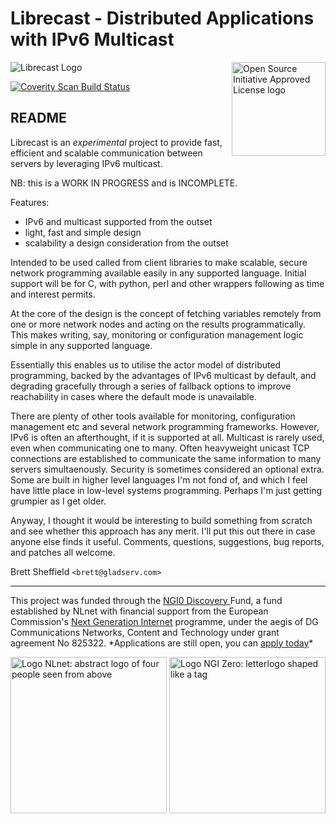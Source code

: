 # Librecast - Distributed Applications with IPv6 Multicast

<a href="https://opensource.org"><img height="150" align="right" src="https://opensource.org/files/OSIApprovedCropped.png" alt="Open Source Initiative Approved License logo"></a>

![Librecast Logo](https://secure.gravatar.com/avatar/52295d18e59ef41aeac21f3745250288?s=200)

<a href="https://scan.coverity.com/projects/librestack-librecast">
  <img alt="Coverity Scan Build Status"
       src="https://scan.coverity.com/projects/21543/badge.svg"/>
</a>

## README

Librecast is an *experimental* project to provide fast, efficient and scalable
communication between servers by leveraging IPv6 multicast.

NB: this is a WORK IN PROGRESS and is INCOMPLETE.

Features:
 * IPv6 and multicast supported from the outset
 * light, fast and simple design
 * scalability a design consideration from the outset

Intended to be used called from client libraries to make scalable, secure
network programming available easily in any supported language.  Initial 
support will be for C, with python, perl and other wrappers following as time
and interest permits.

At the core of the design is the concept of fetching variables remotely from
one or more network nodes and acting on the results programmatically.  This
makes writing, say, monitoring or configuration management logic simple in any
supported language.

Essentially this enables us to utilise the actor model of distributed
programming, backed by the advantages of IPv6 multicast by default, and
degrading gracefully through a series of fallback options to improve
reachability in cases where the default mode is unavailable.

There are plenty of other tools available for monitoring, configuration
management etc and several network programming frameworks.  However, IPv6 is
often an afterthought, if it is supported at all.  Multicast is rarely used,
even when communicating one to many.  Often heavyweight unicast TCP connections
are established to communicate the same information to many servers
simultaenously.  Security is sometimes considered an optional extra.  Some are
built in higher level languages I'm not fond of, and which I feel have little
place in low-level systems programming.  Perhaps I'm just getting grumpier as I
get older.

Anyway, I thought it would be interesting to build something from scratch and
see whether this approach has any merit.  I'll put this out there in case
anyone else finds it useful.  Comments, questions, suggestions, bug reports,
and patches all welcome.

Brett Sheffield `<brett@gladserv.com>`

<hr />

<p class="bigbreak">
This project was funded through the <a href="https://nlnet.nl/discovery"> NGI0 Discovery </a> Fund, a fund established by NLnet with financial support from the European
Commission's <a href="https://ngi.eu">Next Generation Internet</a> programme, under the aegis of DG Communications Networks, Content and Technology under grant agreement No 825322. *Applications are still open, you can <a href="https://nlnet.nl/propose">apply today</a>*
</p>

<p>
  <a href="https://nlnet.nl/project/LibrecastLive/">
      <img width="250" src="https://nlnet.nl/logo/banner.png" alt="Logo NLnet: abstract logo of four people seen from above" class="logocenter" />
  </a>
  <a href="https://ngi.eu/">
      <img width="250" align="right" src="https://nlnet.nl/image/logos/NGI0_tag.png" alt="Logo NGI Zero: letterlogo shaped like a tag" class="logocenter" />
  </a>
</p>
